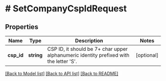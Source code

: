 # # SetCompanyCspIdRequest

## Properties

Name | Type | Description | Notes
------------ | ------------- | ------------- | -------------
**csp_id** | **string** | CSP ID, it should be 7+ char upper alphanumeric identity prefixed with the letter &#39;S&#39;. | [optional]

[[Back to Model list]](../../README.md#models) [[Back to API list]](../../README.md#endpoints) [[Back to README]](../../README.md)
